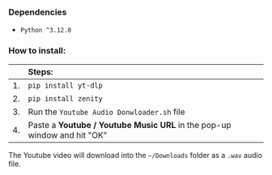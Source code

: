 ### Dependencies

- `Python ^3.12.0`

### How to install:

|| Steps:|
|---:|:---|
|1.|`pip install yt-dlp`|
|2.|`pip install zenity`|
|3.| Run the `Youtube Audio Donwloader.sh` file|
|4.| Paste a **Youtube / Youtube Music URL** in the pop-up window and hit "OK"|

The Youtube video will download into the `~/Downloads` folder as a `.wav` audio file.